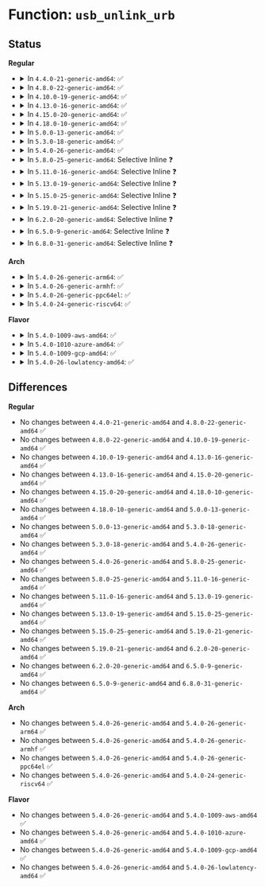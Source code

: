 # Function: <code>usb_unlink_urb</code>

## Status
<b>Regular</b>
<ul>
<li>
<details>
<summary>In <code>4.4.0-21-generic-amd64</code>: ✅</summary>

```c
int usb_unlink_urb(struct urb * urb)
```

```json
{
  "name": "usb_unlink_urb",
  "collision_type": "Unique Global",
  "inline_type": "No",
  "funcs": [
    {
      "addr": 18446744071585202176,
      "name": "usb_unlink_urb",
      "external": true,
      "loc": "drivers/usb/core/urb.c:621",
      "file": "drivers/usb/core/urb.c",
      "inline": "seen, unknown",
      "caller_inline": [],
      "caller_func": [
        "drivers/usb/core/urb.c:usb_unlink_anchored_urbs",
        "drivers/usb/core/message.c:sg_complete",
        "drivers/usb/core/message.c:usb_sg_cancel",
        "drivers/usb/core/devio.c:async_completed"
      ]
    }
  ],
  "symbols": [
    {
      "addr": 18446744071585202176,
      "name": "usb_unlink_urb",
      "section": ".text",
      "bind": "STB_GLOBAL",
      "size": 58
    }
  ]
}
```
</details>
</li>
<li>
<details>
<summary>In <code>4.8.0-22-generic-amd64</code>: ✅</summary>

```c
int usb_unlink_urb(struct urb * urb)
```

```json
{
  "name": "usb_unlink_urb",
  "collision_type": "Unique Global",
  "inline_type": "No",
  "funcs": [
    {
      "addr": 18446744071585594320,
      "name": "usb_unlink_urb",
      "external": true,
      "loc": "drivers/usb/core/urb.c:621",
      "file": "drivers/usb/core/urb.c",
      "inline": "seen, unknown",
      "caller_inline": [],
      "caller_func": [
        "drivers/usb/core/urb.c:usb_unlink_anchored_urbs",
        "drivers/usb/core/message.c:usb_sg_cancel",
        "drivers/usb/core/message.c:sg_complete",
        "drivers/usb/core/devio.c:async_completed"
      ]
    }
  ],
  "symbols": [
    {
      "addr": 18446744071585594320,
      "name": "usb_unlink_urb",
      "section": ".text",
      "bind": "STB_GLOBAL",
      "size": 58
    }
  ]
}
```
</details>
</li>
<li>
<details>
<summary>In <code>4.10.0-19-generic-amd64</code>: ✅</summary>

```c
int usb_unlink_urb(struct urb * urb)
```

```json
{
  "name": "usb_unlink_urb",
  "collision_type": "Unique Global",
  "inline_type": "No",
  "funcs": [
    {
      "addr": 18446744071585781920,
      "name": "usb_unlink_urb",
      "external": true,
      "loc": "drivers/usb/core/urb.c:621",
      "file": "drivers/usb/core/urb.c",
      "inline": "seen, unknown",
      "caller_inline": [],
      "caller_func": [
        "drivers/usb/core/urb.c:usb_unlink_anchored_urbs",
        "drivers/usb/core/message.c:usb_sg_cancel",
        "drivers/usb/core/message.c:sg_complete",
        "drivers/usb/core/devio.c:async_completed"
      ]
    }
  ],
  "symbols": [
    {
      "addr": 18446744071585781920,
      "name": "usb_unlink_urb",
      "section": ".text",
      "bind": "STB_GLOBAL",
      "size": 58
    }
  ]
}
```
</details>
</li>
<li>
<details>
<summary>In <code>4.13.0-16-generic-amd64</code>: ✅</summary>

```c
int usb_unlink_urb(struct urb * urb)
```

```json
{
  "name": "usb_unlink_urb",
  "collision_type": "Unique Global",
  "inline_type": "No",
  "funcs": [
    {
      "addr": 18446744071585868896,
      "name": "usb_unlink_urb",
      "external": true,
      "loc": "drivers/usb/core/urb.c:621",
      "file": "drivers/usb/core/urb.c",
      "inline": "seen, unknown",
      "caller_inline": [],
      "caller_func": [
        "drivers/usb/core/urb.c:usb_unlink_anchored_urbs",
        "drivers/usb/core/message.c:usb_sg_cancel",
        "drivers/usb/core/message.c:sg_complete",
        "drivers/usb/core/devio.c:async_completed"
      ]
    }
  ],
  "symbols": [
    {
      "addr": 18446744071585868896,
      "name": "usb_unlink_urb",
      "section": ".text",
      "bind": "STB_GLOBAL",
      "size": 58
    }
  ]
}
```
</details>
</li>
<li>
<details>
<summary>In <code>4.15.0-20-generic-amd64</code>: ✅</summary>

```c
int usb_unlink_urb(struct urb * urb)
```

```json
{
  "name": "usb_unlink_urb",
  "collision_type": "Unique Global",
  "inline_type": "No",
  "funcs": [
    {
      "addr": 18446744071586308896,
      "name": "usb_unlink_urb",
      "external": true,
      "loc": "drivers/usb/core/urb.c:644",
      "file": "drivers/usb/core/urb.c",
      "inline": "seen, unknown",
      "caller_inline": [],
      "caller_func": [
        "drivers/usb/core/urb.c:usb_unlink_anchored_urbs",
        "drivers/usb/core/message.c:usb_sg_cancel",
        "drivers/usb/core/message.c:sg_complete",
        "drivers/usb/core/devio.c:async_completed"
      ]
    }
  ],
  "symbols": [
    {
      "addr": 18446744071586308896,
      "name": "usb_unlink_urb",
      "section": ".text",
      "bind": "STB_GLOBAL",
      "size": 58
    }
  ]
}
```
</details>
</li>
<li>
<details>
<summary>In <code>4.18.0-10-generic-amd64</code>: ✅</summary>

```c
int usb_unlink_urb(struct urb * urb)
```

```json
{
  "name": "usb_unlink_urb",
  "collision_type": "Unique Global",
  "inline_type": "No",
  "funcs": [
    {
      "addr": 18446744071586567520,
      "name": "usb_unlink_urb",
      "external": true,
      "loc": "drivers/usb/core/urb.c:649",
      "file": "drivers/usb/core/urb.c",
      "inline": "seen, unknown",
      "caller_inline": [],
      "caller_func": [
        "drivers/usb/core/urb.c:usb_unlink_anchored_urbs",
        "drivers/usb/core/message.c:usb_sg_cancel",
        "drivers/usb/core/message.c:sg_complete",
        "drivers/usb/core/devio.c:async_completed"
      ]
    }
  ],
  "symbols": [
    {
      "addr": 18446744071586567520,
      "name": "usb_unlink_urb",
      "section": ".text",
      "bind": "STB_GLOBAL",
      "size": 58
    }
  ]
}
```
</details>
</li>
<li>
<details>
<summary>In <code>5.0.0-13-generic-amd64</code>: ✅</summary>

```c
int usb_unlink_urb(struct urb * urb)
```

```json
{
  "name": "usb_unlink_urb",
  "collision_type": "Unique Global",
  "inline_type": "No",
  "funcs": [
    {
      "addr": 18446744071586716576,
      "name": "usb_unlink_urb",
      "external": true,
      "loc": "drivers/usb/core/urb.c:649",
      "file": "drivers/usb/core/urb.c",
      "inline": "seen, unknown",
      "caller_inline": [],
      "caller_func": [
        "drivers/usb/core/urb.c:usb_unlink_anchored_urbs",
        "drivers/usb/core/message.c:usb_sg_cancel",
        "drivers/usb/core/message.c:sg_complete",
        "drivers/usb/core/devio.c:async_completed"
      ]
    }
  ],
  "symbols": [
    {
      "addr": 18446744071586716576,
      "name": "usb_unlink_urb",
      "section": ".text",
      "bind": "STB_GLOBAL",
      "size": 58
    }
  ]
}
```
</details>
</li>
<li>
<details>
<summary>In <code>5.3.0-18-generic-amd64</code>: ✅</summary>

```c
int usb_unlink_urb(struct urb * urb)
```

```json
{
  "name": "usb_unlink_urb",
  "collision_type": "Unique Global",
  "inline_type": "No",
  "funcs": [
    {
      "addr": 18446744071586971888,
      "name": "usb_unlink_urb",
      "external": true,
      "loc": "drivers/usb/core/urb.c:648",
      "file": "drivers/usb/core/urb.c",
      "inline": "seen, unknown",
      "caller_inline": [],
      "caller_func": [
        "drivers/usb/core/urb.c:usb_unlink_anchored_urbs",
        "drivers/usb/core/message.c:usb_sg_cancel",
        "drivers/usb/core/message.c:sg_complete",
        "drivers/usb/core/devio.c:async_completed"
      ]
    }
  ],
  "symbols": [
    {
      "addr": 18446744071586971888,
      "name": "usb_unlink_urb",
      "section": ".text",
      "bind": "STB_GLOBAL",
      "size": 58
    }
  ]
}
```
</details>
</li>
<li>
<details>
<summary>In <code>5.4.0-26-generic-amd64</code>: ✅</summary>

```c
int usb_unlink_urb(struct urb * urb)
```

```json
{
  "name": "usb_unlink_urb",
  "collision_type": "Unique Global",
  "inline_type": "No",
  "funcs": [
    {
      "addr": 18446744071587170928,
      "name": "usb_unlink_urb",
      "external": true,
      "loc": "drivers/usb/core/urb.c:649",
      "file": "drivers/usb/core/urb.c",
      "inline": "seen, unknown",
      "caller_inline": [],
      "caller_func": [
        "drivers/usb/core/urb.c:usb_unlink_anchored_urbs",
        "drivers/usb/core/message.c:usb_sg_cancel",
        "drivers/usb/core/message.c:sg_complete",
        "drivers/usb/core/devio.c:async_completed"
      ]
    }
  ],
  "symbols": [
    {
      "addr": 18446744071587170928,
      "name": "usb_unlink_urb",
      "section": ".text",
      "bind": "STB_GLOBAL",
      "size": 58
    }
  ]
}
```
</details>
</li>
<li>
<details>
<summary>In <code>5.8.0-25-generic-amd64</code>: Selective Inline ❓</summary>

```c
int usb_unlink_urb(struct urb * urb)
```

```json
{
  "name": "usb_unlink_urb",
  "collision_type": "Unique Global",
  "inline_type": "Selective",
  "funcs": [
    {
      "addr": 18446744071588022775,
      "name": "usb_unlink_urb",
      "external": true,
      "loc": "drivers/usb/core/urb.c:649",
      "file": "drivers/usb/core/urb.c",
      "inline": "not declared, inlined",
      "caller_inline": [
        "drivers/usb/core/urb.c:usb_unlink_anchored_urbs"
      ],
      "caller_func": [
        "drivers/usb/core/message.c:usb_sg_cancel",
        "drivers/usb/core/message.c:sg_complete",
        "drivers/usb/core/devio.c:cancel_bulk_urbs"
      ]
    }
  ],
  "symbols": [
    {
      "addr": 18446744071588020096,
      "name": "usb_unlink_urb",
      "section": ".text",
      "bind": "STB_GLOBAL",
      "size": 58
    }
  ]
}
```
</details>
</li>
<li>
<details>
<summary>In <code>5.11.0-16-generic-amd64</code>: Selective Inline ❓</summary>

```c
int usb_unlink_urb(struct urb * urb)
```

```json
{
  "name": "usb_unlink_urb",
  "collision_type": "Unique Global",
  "inline_type": "Selective",
  "funcs": [
    {
      "addr": 18446744071588070124,
      "name": "usb_unlink_urb",
      "external": true,
      "loc": "drivers/usb/core/urb.c:664",
      "file": "drivers/usb/core/urb.c",
      "inline": "not declared, inlined",
      "caller_inline": [
        "drivers/usb/core/urb.c:usb_unlink_anchored_urbs"
      ],
      "caller_func": [
        "drivers/usb/core/message.c:usb_sg_cancel",
        "drivers/usb/core/message.c:sg_complete",
        "drivers/usb/core/devio.c:cancel_bulk_urbs"
      ]
    }
  ],
  "symbols": [
    {
      "addr": 18446744071588067904,
      "name": "usb_unlink_urb",
      "section": ".text",
      "bind": "STB_GLOBAL",
      "size": 58
    }
  ]
}
```
</details>
</li>
<li>
<details>
<summary>In <code>5.13.0-19-generic-amd64</code>: Selective Inline ❓</summary>

```c
int usb_unlink_urb(struct urb * urb)
```

```json
{
  "name": "usb_unlink_urb",
  "collision_type": "Unique Global",
  "inline_type": "Selective",
  "funcs": [
    {
      "addr": 18446744071587952636,
      "name": "usb_unlink_urb",
      "external": true,
      "loc": "drivers/usb/core/urb.c:664",
      "file": "drivers/usb/core/urb.c",
      "inline": "not declared, inlined",
      "caller_inline": [
        "drivers/usb/core/urb.c:usb_unlink_anchored_urbs"
      ],
      "caller_func": [
        "drivers/usb/core/message.c:usb_sg_cancel",
        "drivers/usb/core/message.c:sg_complete",
        "drivers/usb/core/devio.c:async_completed"
      ]
    }
  ],
  "symbols": [
    {
      "addr": 18446744071587950688,
      "name": "usb_unlink_urb",
      "section": ".text",
      "bind": "STB_GLOBAL",
      "size": 58
    }
  ]
}
```
</details>
</li>
<li>
<details>
<summary>In <code>5.15.0-25-generic-amd64</code>: Selective Inline ❓</summary>

```c
int usb_unlink_urb(struct urb * urb)
```

```json
{
  "name": "usb_unlink_urb",
  "collision_type": "Unique Global",
  "inline_type": "Selective",
  "funcs": [
    {
      "addr": 18446744071588563276,
      "name": "usb_unlink_urb",
      "external": true,
      "loc": "drivers/usb/core/urb.c:673",
      "file": "drivers/usb/core/urb.c",
      "inline": "not declared, inlined",
      "caller_inline": [
        "drivers/usb/core/urb.c:usb_unlink_anchored_urbs"
      ],
      "caller_func": [
        "drivers/usb/core/message.c:usb_sg_cancel",
        "drivers/usb/core/message.c:sg_complete",
        "drivers/usb/core/devio.c:async_completed"
      ]
    }
  ],
  "symbols": [
    {
      "addr": 18446744071588561328,
      "name": "usb_unlink_urb",
      "section": ".text",
      "bind": "STB_GLOBAL",
      "size": 58
    }
  ]
}
```
</details>
</li>
<li>
<details>
<summary>In <code>5.19.0-21-generic-amd64</code>: Selective Inline ❓</summary>

```c
int usb_unlink_urb(struct urb * urb)
```

```json
{
  "name": "usb_unlink_urb",
  "collision_type": "Unique Global",
  "inline_type": "Selective",
  "funcs": [
    {
      "addr": 18446744071589974278,
      "name": "usb_unlink_urb",
      "external": true,
      "loc": "drivers/usb/core/urb.c:673",
      "file": "drivers/usb/core/urb.c",
      "inline": "not declared, inlined",
      "caller_inline": [
        "drivers/usb/core/urb.c:usb_unlink_anchored_urbs"
      ],
      "caller_func": [
        "drivers/usb/core/message.c:usb_sg_cancel",
        "drivers/usb/core/message.c:sg_complete",
        "drivers/usb/core/devio.c:async_completed"
      ]
    }
  ],
  "symbols": [
    {
      "addr": 18446744071589971696,
      "name": "usb_unlink_urb",
      "section": ".text",
      "bind": "STB_GLOBAL",
      "size": 90
    }
  ]
}
```
</details>
</li>
<li>
<details>
<summary>In <code>6.2.0-20-generic-amd64</code>: Selective Inline ❓</summary>

```c
int usb_unlink_urb(struct urb * urb)
```

```json
{
  "name": "usb_unlink_urb",
  "collision_type": "Unique Global",
  "inline_type": "Selective",
  "funcs": [
    {
      "addr": 18446744071591567766,
      "name": "usb_unlink_urb",
      "external": true,
      "loc": "drivers/usb/core/urb.c:675",
      "file": "drivers/usb/core/urb.c",
      "inline": "not declared, inlined",
      "caller_inline": [
        "drivers/usb/core/urb.c:usb_unlink_anchored_urbs"
      ],
      "caller_func": [
        "drivers/usb/core/message.c:usb_sg_cancel",
        "drivers/usb/core/message.c:sg_complete",
        "drivers/usb/core/devio.c:async_completed"
      ]
    }
  ],
  "symbols": [
    {
      "addr": 18446744071591564928,
      "name": "usb_unlink_urb",
      "section": ".text",
      "bind": "STB_GLOBAL",
      "size": 90
    }
  ]
}
```
</details>
</li>
<li>
<details>
<summary>In <code>6.5.0-9-generic-amd64</code>: Selective Inline ❓</summary>

```c
int usb_unlink_urb(struct urb * urb)
```

```json
{
  "name": "usb_unlink_urb",
  "collision_type": "Unique Global",
  "inline_type": "Selective",
  "funcs": [
    {
      "addr": 18446744071591989510,
      "name": "usb_unlink_urb",
      "external": true,
      "loc": "drivers/usb/core/urb.c:675",
      "file": "drivers/usb/core/urb.c",
      "inline": "not declared, inlined",
      "caller_inline": [
        "drivers/usb/core/urb.c:usb_unlink_anchored_urbs"
      ],
      "caller_func": [
        "drivers/usb/core/message.c:usb_sg_cancel",
        "drivers/usb/core/message.c:sg_complete",
        "drivers/usb/core/devio.c:async_completed"
      ]
    }
  ],
  "symbols": [
    {
      "addr": 18446744071591986688,
      "name": "usb_unlink_urb",
      "section": ".text",
      "bind": "STB_GLOBAL",
      "size": 90
    }
  ]
}
```
</details>
</li>
<li>
<details>
<summary>In <code>6.8.0-31-generic-amd64</code>: Selective Inline ❓</summary>

```c
int usb_unlink_urb(struct urb * urb)
```

```json
{
  "name": "usb_unlink_urb",
  "collision_type": "Unique Global",
  "inline_type": "Selective",
  "funcs": [
    {
      "addr": 18446744071592729430,
      "name": "usb_unlink_urb",
      "external": true,
      "loc": "drivers/usb/core/urb.c:660",
      "file": "drivers/usb/core/urb.c",
      "inline": "not declared, inlined",
      "caller_inline": [
        "drivers/usb/core/urb.c:usb_unlink_anchored_urbs"
      ],
      "caller_func": [
        "drivers/usb/core/message.c:usb_sg_cancel",
        "drivers/usb/core/message.c:sg_complete",
        "drivers/usb/core/devio.c:async_completed"
      ]
    }
  ],
  "symbols": [
    {
      "addr": 18446744071592726608,
      "name": "usb_unlink_urb",
      "section": ".text",
      "bind": "STB_GLOBAL",
      "size": 90
    }
  ]
}
```
</details>
</li>
</ul>
<b>Arch</b>
<ul>
<li>
<details>
<summary>In <code>5.4.0-26-generic-arm64</code>: ✅</summary>

```c
int usb_unlink_urb(struct urb * urb)
```

```json
{
  "name": "usb_unlink_urb",
  "collision_type": "Unique Global",
  "inline_type": "No",
  "funcs": [
    {
      "addr": 18446603336500250104,
      "name": "usb_unlink_urb",
      "external": true,
      "loc": "drivers/usb/core/urb.c:649",
      "file": "drivers/usb/core/urb.c",
      "inline": "seen, unknown",
      "caller_inline": [],
      "caller_func": [
        "drivers/usb/core/urb.c:usb_unlink_anchored_urbs",
        "drivers/usb/core/message.c:usb_sg_cancel",
        "drivers/usb/core/message.c:sg_complete",
        "drivers/usb/core/devio.c:async_completed"
      ]
    }
  ],
  "symbols": [
    {
      "addr": 18446603336500250104,
      "name": "usb_unlink_urb",
      "section": ".text",
      "bind": "STB_GLOBAL",
      "size": 92
    }
  ]
}
```
</details>
</li>
<li>
<details>
<summary>In <code>5.4.0-26-generic-armhf</code>: ✅</summary>

```c
int usb_unlink_urb(struct urb * urb)
```

```json
{
  "name": "usb_unlink_urb",
  "collision_type": "Unique Global",
  "inline_type": "No",
  "funcs": [
    {
      "addr": 3232724932,
      "name": "usb_unlink_urb",
      "external": true,
      "loc": "drivers/usb/core/urb.c:649",
      "file": "drivers/usb/core/urb.c",
      "inline": "seen, unknown",
      "caller_inline": [],
      "caller_func": [
        "drivers/usb/core/urb.c:usb_unlink_anchored_urbs",
        "drivers/usb/core/message.c:usb_sg_cancel",
        "drivers/usb/core/message.c:sg_complete",
        "drivers/usb/core/devio.c:async_completed"
      ]
    }
  ],
  "symbols": [
    {
      "addr": 3232724932,
      "name": "usb_unlink_urb",
      "section": ".text",
      "bind": "STB_GLOBAL",
      "size": 88
    }
  ]
}
```
</details>
</li>
<li>
<details>
<summary>In <code>5.4.0-26-generic-ppc64el</code>: ✅</summary>

```c
int usb_unlink_urb(struct urb * urb)
```

```json
{
  "name": "usb_unlink_urb",
  "collision_type": "Unique Global",
  "inline_type": "No",
  "funcs": [
    {
      "addr": 13835058055293545072,
      "name": "usb_unlink_urb",
      "external": true,
      "loc": "drivers/usb/core/urb.c:649",
      "file": "drivers/usb/core/urb.c",
      "inline": "seen, unknown",
      "caller_inline": [],
      "caller_func": [
        "drivers/usb/core/urb.c:usb_unlink_anchored_urbs",
        "drivers/usb/core/message.c:usb_sg_cancel",
        "drivers/usb/core/message.c:sg_complete",
        "drivers/usb/core/devio.c:async_completed"
      ]
    }
  ],
  "symbols": [
    {
      "addr": 13835058055293545072,
      "name": "usb_unlink_urb",
      "section": ".text",
      "bind": "STB_GLOBAL",
      "size": 112
    }
  ]
}
```
</details>
</li>
<li>
<details>
<summary>In <code>5.4.0-24-generic-riscv64</code>: ✅</summary>

```c
int usb_unlink_urb(struct urb * urb)
```

```json
{
  "name": "usb_unlink_urb",
  "collision_type": "Unique Global",
  "inline_type": "No",
  "funcs": [
    {
      "addr": 18446743936277166276,
      "name": "usb_unlink_urb",
      "external": true,
      "loc": "drivers/usb/core/urb.c:649",
      "file": "drivers/usb/core/urb.c",
      "inline": "seen, unknown",
      "caller_inline": [],
      "caller_func": [
        "drivers/usb/core/urb.c:usb_unlink_anchored_urbs",
        "drivers/usb/core/message.c:usb_sg_cancel",
        "drivers/usb/core/message.c:sg_complete",
        "drivers/usb/core/devio.c:async_completed"
      ]
    }
  ],
  "symbols": [
    {
      "addr": 18446743936277166276,
      "name": "usb_unlink_urb",
      "section": ".text",
      "bind": "STB_GLOBAL",
      "size": 70
    }
  ]
}
```
</details>
</li>
</ul>
<b>Flavor</b>
<ul>
<li>
<details>
<summary>In <code>5.4.0-1009-aws-amd64</code>: ✅</summary>

```c
int usb_unlink_urb(struct urb * urb)
```

```json
{
  "name": "usb_unlink_urb",
  "collision_type": "Unique Global",
  "inline_type": "No",
  "funcs": [
    {
      "addr": 18446744071586877008,
      "name": "usb_unlink_urb",
      "external": true,
      "loc": "drivers/usb/core/urb.c:649",
      "file": "drivers/usb/core/urb.c",
      "inline": "seen, unknown",
      "caller_inline": [],
      "caller_func": [
        "drivers/usb/core/urb.c:usb_unlink_anchored_urbs",
        "drivers/usb/core/message.c:usb_sg_cancel",
        "drivers/usb/core/message.c:sg_complete",
        "drivers/usb/core/devio.c:async_completed"
      ]
    }
  ],
  "symbols": [
    {
      "addr": 18446744071586877008,
      "name": "usb_unlink_urb",
      "section": ".text",
      "bind": "STB_GLOBAL",
      "size": 58
    }
  ]
}
```
</details>
</li>
<li>
<details>
<summary>In <code>5.4.0-1010-azure-amd64</code>: ✅</summary>

```c
int usb_unlink_urb(struct urb * urb)
```

```json
{
  "name": "usb_unlink_urb",
  "collision_type": "Unique Global",
  "inline_type": "No",
  "funcs": [
    {
      "addr": 18446744071586818144,
      "name": "usb_unlink_urb",
      "external": true,
      "loc": "drivers/usb/core/urb.c:649",
      "file": "drivers/usb/core/urb.c",
      "inline": "seen, unknown",
      "caller_inline": [],
      "caller_func": [
        "drivers/usb/core/urb.c:usb_unlink_anchored_urbs",
        "drivers/usb/core/message.c:usb_sg_cancel",
        "drivers/usb/core/message.c:sg_complete",
        "drivers/usb/core/devio.c:async_completed"
      ]
    }
  ],
  "symbols": [
    {
      "addr": 18446744071586818144,
      "name": "usb_unlink_urb",
      "section": ".text",
      "bind": "STB_GLOBAL",
      "size": 58
    }
  ]
}
```
</details>
</li>
<li>
<details>
<summary>In <code>5.4.0-1009-gcp-amd64</code>: ✅</summary>

```c
int usb_unlink_urb(struct urb * urb)
```

```json
{
  "name": "usb_unlink_urb",
  "collision_type": "Unique Global",
  "inline_type": "No",
  "funcs": [
    {
      "addr": 18446744071587125488,
      "name": "usb_unlink_urb",
      "external": true,
      "loc": "drivers/usb/core/urb.c:649",
      "file": "drivers/usb/core/urb.c",
      "inline": "seen, unknown",
      "caller_inline": [],
      "caller_func": [
        "drivers/usb/core/urb.c:usb_unlink_anchored_urbs",
        "drivers/usb/core/message.c:usb_sg_cancel",
        "drivers/usb/core/message.c:sg_complete",
        "drivers/usb/core/devio.c:async_completed"
      ]
    }
  ],
  "symbols": [
    {
      "addr": 18446744071587125488,
      "name": "usb_unlink_urb",
      "section": ".text",
      "bind": "STB_GLOBAL",
      "size": 58
    }
  ]
}
```
</details>
</li>
<li>
<details>
<summary>In <code>5.4.0-26-lowlatency-amd64</code>: ✅</summary>

```c
int usb_unlink_urb(struct urb * urb)
```

```json
{
  "name": "usb_unlink_urb",
  "collision_type": "Unique Global",
  "inline_type": "No",
  "funcs": [
    {
      "addr": 18446744071587232592,
      "name": "usb_unlink_urb",
      "external": true,
      "loc": "drivers/usb/core/urb.c:649",
      "file": "drivers/usb/core/urb.c",
      "inline": "seen, unknown",
      "caller_inline": [],
      "caller_func": [
        "drivers/usb/core/urb.c:usb_unlink_anchored_urbs",
        "drivers/usb/core/message.c:usb_sg_cancel",
        "drivers/usb/core/message.c:sg_complete",
        "drivers/usb/core/devio.c:async_completed"
      ]
    }
  ],
  "symbols": [
    {
      "addr": 18446744071587232592,
      "name": "usb_unlink_urb",
      "section": ".text",
      "bind": "STB_GLOBAL",
      "size": 58
    }
  ]
}
```
</details>
</li>
</ul>

## Differences
<b>Regular</b>
<ul>
<li>
No changes between <code>4.4.0-21-generic-amd64</code> and <code>4.8.0-22-generic-amd64</code> ✅
</li>
<li>
No changes between <code>4.8.0-22-generic-amd64</code> and <code>4.10.0-19-generic-amd64</code> ✅
</li>
<li>
No changes between <code>4.10.0-19-generic-amd64</code> and <code>4.13.0-16-generic-amd64</code> ✅
</li>
<li>
No changes between <code>4.13.0-16-generic-amd64</code> and <code>4.15.0-20-generic-amd64</code> ✅
</li>
<li>
No changes between <code>4.15.0-20-generic-amd64</code> and <code>4.18.0-10-generic-amd64</code> ✅
</li>
<li>
No changes between <code>4.18.0-10-generic-amd64</code> and <code>5.0.0-13-generic-amd64</code> ✅
</li>
<li>
No changes between <code>5.0.0-13-generic-amd64</code> and <code>5.3.0-18-generic-amd64</code> ✅
</li>
<li>
No changes between <code>5.3.0-18-generic-amd64</code> and <code>5.4.0-26-generic-amd64</code> ✅
</li>
<li>
No changes between <code>5.4.0-26-generic-amd64</code> and <code>5.8.0-25-generic-amd64</code> ✅
</li>
<li>
No changes between <code>5.8.0-25-generic-amd64</code> and <code>5.11.0-16-generic-amd64</code> ✅
</li>
<li>
No changes between <code>5.11.0-16-generic-amd64</code> and <code>5.13.0-19-generic-amd64</code> ✅
</li>
<li>
No changes between <code>5.13.0-19-generic-amd64</code> and <code>5.15.0-25-generic-amd64</code> ✅
</li>
<li>
No changes between <code>5.15.0-25-generic-amd64</code> and <code>5.19.0-21-generic-amd64</code> ✅
</li>
<li>
No changes between <code>5.19.0-21-generic-amd64</code> and <code>6.2.0-20-generic-amd64</code> ✅
</li>
<li>
No changes between <code>6.2.0-20-generic-amd64</code> and <code>6.5.0-9-generic-amd64</code> ✅
</li>
<li>
No changes between <code>6.5.0-9-generic-amd64</code> and <code>6.8.0-31-generic-amd64</code> ✅
</li>
</ul>
<b>Arch</b>
<ul>
<li>
No changes between <code>5.4.0-26-generic-amd64</code> and <code>5.4.0-26-generic-arm64</code> ✅
</li>
<li>
No changes between <code>5.4.0-26-generic-amd64</code> and <code>5.4.0-26-generic-armhf</code> ✅
</li>
<li>
No changes between <code>5.4.0-26-generic-amd64</code> and <code>5.4.0-26-generic-ppc64el</code> ✅
</li>
<li>
No changes between <code>5.4.0-26-generic-amd64</code> and <code>5.4.0-24-generic-riscv64</code> ✅
</li>
</ul>
<b>Flavor</b>
<ul>
<li>
No changes between <code>5.4.0-26-generic-amd64</code> and <code>5.4.0-1009-aws-amd64</code> ✅
</li>
<li>
No changes between <code>5.4.0-26-generic-amd64</code> and <code>5.4.0-1010-azure-amd64</code> ✅
</li>
<li>
No changes between <code>5.4.0-26-generic-amd64</code> and <code>5.4.0-1009-gcp-amd64</code> ✅
</li>
<li>
No changes between <code>5.4.0-26-generic-amd64</code> and <code>5.4.0-26-lowlatency-amd64</code> ✅
</li>
</ul>
